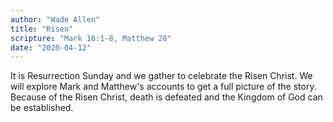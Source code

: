 ```yaml
---
author: "Wade Allen"
title: "Risen"
scripture: "Mark 16:1-8, Matthew 28"
date: "2020-04-12"
---
```


It is Resurrection Sunday and we gather to celebrate the Risen Christ. We will explore Mark and Matthew's accounts to get a full picture of the story. Because of the Risen Christ, death is defeated and the Kingdom of God can be established.
